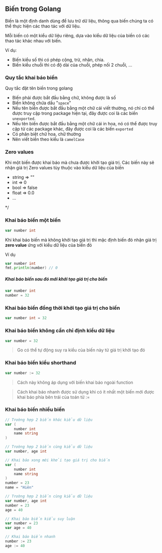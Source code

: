 ## Biến trong Golang

Biến là một định danh dùng để lưu trữ dữ liệu, thông qua biến chúng ta có thể thực hiện các thao tác với dữ liệu.

Mỗi biến có một kiểu dữ liệu riêng, dựa vào kiểu dữ liệu của biến có các thao tác khác nhau với biến.

Ví dụ:

- Biến kiểu số thì có phép cộng, trừ, nhân, chia.
- Biến kiểu chuỗi thì có độ dài của chuỗi, phép nối 2 chuỗi, ...

### Quy tắc khai báo biến

Quy tắc đặt tên biến trong golang

- Biến phải được bắt đầu bằng chữ, không được là số
- Biến không chứa dấu "`space`"
- Nếu tên biến được bắt đầu bằng một chữ cái viết thường, nó chỉ có thể được truy cập trong package hiện tại, đây được coi là các biến `unexported`.
- Nếu tên biến được bắt đầu bằng một chữ cái in hoa, nó có thể được truy cập từ các package khác, đây được coi là các biến `exported`
- Có phân biệt chữ hoa, chữ thường
- Nên viết biến theo kiểu là `camelCase`

### Zero values

Khi một biến được khai báo mà chưa được khởi tạo giá trị. Các biến này sẽ nhận giá trị Zero values tùy thuộc vào kiểu dữ liệu của biến

- string => ""
- int => 0
- bool => false
- float => 0.0
- ...

*/

### Khai báo biến một biến
```go
var number int
```

Khi khai báo biến mà không khởi tạo giá trị thì mặc định biến đó nhận giá trị **zero value** ứng với kiểu dữ liệu của biến đó

Ví dụ

```go
var number int
fmt.println(number) // 0
```

##### Khai báo biến sau đó mới khởi tạo giá trị cho biến

```go
var number int
number = 32
```

### Khai báo biến đồng thời khởi tạo giá trị cho biến

```go
var number int = 32
```

### Khai báo biến không cần chỉ định kiểu dữ liệu

```go
var number = 32
```
> Go có thể tự động suy ra kiểu của biến này từ giá trị khởi tạo đó

### Khai báo biến kiểu shorthand

```go
var number := 32
```
> Cách này không áp dụng với biến khai báo ngoài function

> Cách khai báo nhanh được sử dụng khi có ít nhất một biến mới được khai báo phía bên trái của toán tử :=

### Khai báo biến nhiều biến

```go
// Trường hợp 2 biến khác kiểu dữ liệu
var (
    number int
    name string
)
```

```go
// Trường hợp 2 biến cùng kiểu dữ liệu
var number, age int
```

```go
// Khai báo xong mới khởi tạo giá trị cho biến
var (
    number int
    name string
)
number = 23
name = "Hiên"
```

```go
// Trường hợp 2 biến cùng kiểu dữ liệu
var number, age int
number = 23
age = 40
```

```go
// Khai báo biến kiểu suy luận
var number = 23
var age = 40
```

```go
// Khai báo biến nhanh
number := 23
age := 40
```


